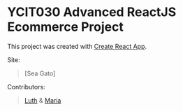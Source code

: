 # YCIT030 Advanced ReactJS Ecommerce Project

This project was created with [Create React App](https://github.com/facebook/create-react-app).

Site:
> [Sea Gato]

Contributors:
> [Luth](https://github.com/panzerwaschbar) & [Maria](https://github.com/marainev)
